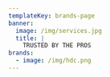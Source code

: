 ```yaml
---
templateKey: brands-page
banner:
  image: /img/services.jpg
  title: |
    TRUSTED BY THE PROS
brands:
  - image: /img/hdc.png
---
```


